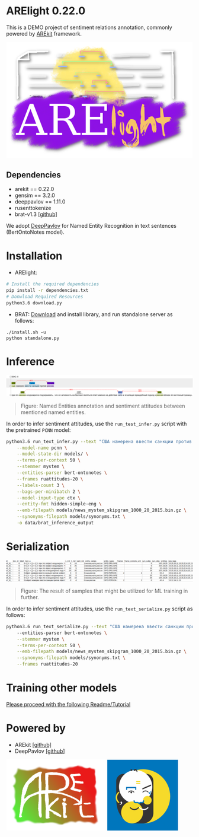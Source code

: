 # ARElight 0.22.0

This is a DEMO project of sentiment relations annotation, 
commonly powered by [AREkit](https://github.com/nicolay-r/AREkit) framework.

<p align="center">
    <img src="logo.png"/>
</p>


## Dependencies

* arekit == 0.22.0
* gensim == 3.2.0
* deeppavlov == 1.11.0
* rusenttokenize
* brat-v1.3 [[github]](https://github.com/nlplab/brat)

We adopt [DeepPavlov](https://github.com/deepmipt/DeepPavlov) 
for Named Entity Recognition in text sentences (BertOntoNotes model).

# Installation

* ARElight:
```bash
# Install the required dependencies
pip install -r dependencies.txt
# Donwload Required Resources
python3.6 download.py
```

* BRAT: [Download](https://github.com/nlplab/brat/releases/tag/v1.3_Crunchy_Frog) 
  and install library, and run standalone server as follows:
```
./install.sh -u
python standalone.py
```

# Inference

<p align="center">
    <img src="docs/inference.png"/>
</p>

> Figure: Named Entities annotation and sentiment attitudes between mentioned named entities.

In order to infer sentiment attitudes, use the `run_test_infer.py` script with the pretrained `PCNN` model:
```bash
python3.6 run_text_infer.py --text "США намерена ввести санкции против Роccии. При этом Москва неоднократно подчеркивала, что ее активность на балтике является ответом именно на действия НАТО и эскалацию враждебного подхода к России вблизи ее восточных границ ..." \
    --model-name pcnn \
    --model-state-dir models/ \
    --terms-per-context 50 \
    --stemmer mystem \
    --entities-parser bert-ontonotes \
    --frames ruattitudes-20 \
    --labels-count 3 \
    --bags-per-minibatch 2 \
    --model-input-type ctx \
    --entity-fmt hidden-simple-eng \
    --emb-filepath models/news_mystem_skipgram_1000_20_2015.bin.gz \
    --synonyms-filepath models/synonyms.txt \
    -o data/brat_inference_output
```

# Serialization 

<p align="center">
    <img src="docs/samples.png"/>
</p>

> Figure: The result of samples that might be utilized for ML training in further.

In order to infer sentiment attitudes, use the `run_text_serialize.py` script as follows:
```bash
python3.6 run_text_serialize.py --text "США намерена ввести санкции против Роccии. При этом Москва неоднократно подчеркивала, что ее активность на балтике является ответом именно на действия НАТО и эскалацию враждебного подхода к России вблизи ее восточных границ ..."
    --entities-parser bert-ontonotes \
    --stemmer mystem \
    --terms-per-context 50 \
    --emb-filepath models/news_mystem_skipgram_1000_20_2015.bin.gz \
    --synonyms-filepath models/synonyms.txt \
    --frames ruattitudes-20 
```

# Training other models

[Please proceed with the following Readme/Tutorial](README_train_custom_model.md)

# Powered by

* AREkit [[github]](https://github.com/nicolay-r/AREkit)
* DeepPavlov [[github]](https://github.com/deepmipt/DeepPavlov)

<p float="left">
<a href="https://github.com/nicolay-r/AREkit"><img src="docs/arekit_logo.png"/></a>
<a href="https://github.com/deepmipt/DeepPavlov"><img src="docs/deeppavlov_logo.png"/></a>
</p>
